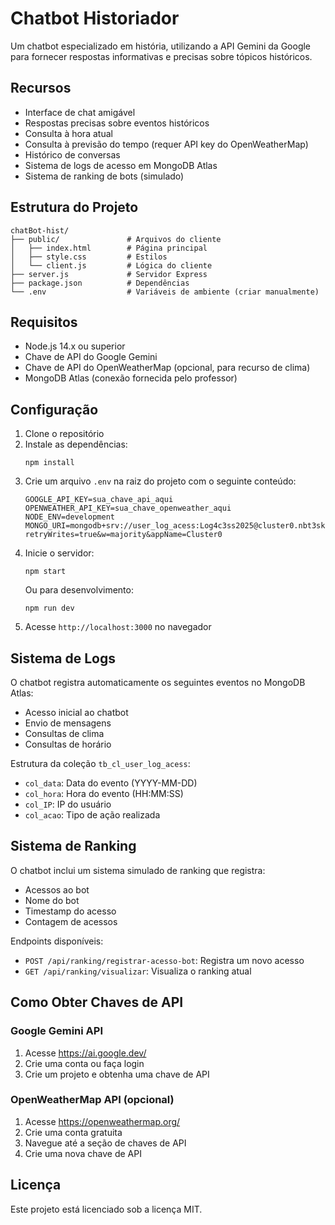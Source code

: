 # Chatbot Historiador

Um chatbot especializado em história, utilizando a API Gemini da Google para fornecer respostas informativas e precisas sobre tópicos históricos.

## Recursos

- Interface de chat amigável
- Respostas precisas sobre eventos históricos
- Consulta à hora atual
- Consulta à previsão do tempo (requer API key do OpenWeatherMap)
- Histórico de conversas
- Sistema de logs de acesso em MongoDB Atlas
- Sistema de ranking de bots (simulado)

## Estrutura do Projeto

```
chatBot-hist/
├── public/               # Arquivos do cliente
│   ├── index.html        # Página principal
│   ├── style.css         # Estilos
│   └── client.js         # Lógica do cliente
├── server.js             # Servidor Express
├── package.json          # Dependências
└── .env                  # Variáveis de ambiente (criar manualmente)
```

## Requisitos

- Node.js 14.x ou superior
- Chave de API do Google Gemini
- Chave de API do OpenWeatherMap (opcional, para recurso de clima)
- MongoDB Atlas (conexão fornecida pelo professor)

## Configuração

1. Clone o repositório
2. Instale as dependências:
   ```
   npm install
   ```
3. Crie um arquivo `.env` na raiz do projeto com o seguinte conteúdo:
   ```
   GOOGLE_API_KEY=sua_chave_api_aqui
   OPENWEATHER_API_KEY=sua_chave_openweather_aqui
   NODE_ENV=development
   MONGO_URI=mongodb+srv://user_log_acess:Log4c3ss2025@cluster0.nbt3sks.mongodb.net/?retryWrites=true&w=majority&appName=Cluster0
   ```
4. Inicie o servidor:
   ```
   npm start
   ```
   Ou para desenvolvimento:
   ```
   npm run dev
   ```
5. Acesse `http://localhost:3000` no navegador

## Sistema de Logs

O chatbot registra automaticamente os seguintes eventos no MongoDB Atlas:
- Acesso inicial ao chatbot
- Envio de mensagens
- Consultas de clima
- Consultas de horário

Estrutura da coleção `tb_cl_user_log_acess`:
- `col_data`: Data do evento (YYYY-MM-DD)
- `col_hora`: Hora do evento (HH:MM:SS)
- `col_IP`: IP do usuário
- `col_acao`: Tipo de ação realizada

## Sistema de Ranking

O chatbot inclui um sistema simulado de ranking que registra:
- Acessos ao bot
- Nome do bot
- Timestamp do acesso
- Contagem de acessos

Endpoints disponíveis:
- `POST /api/ranking/registrar-acesso-bot`: Registra um novo acesso
- `GET /api/ranking/visualizar`: Visualiza o ranking atual

## Como Obter Chaves de API

### Google Gemini API
1. Acesse https://ai.google.dev/
2. Crie uma conta ou faça login
3. Crie um projeto e obtenha uma chave de API

### OpenWeatherMap API (opcional)
1. Acesse https://openweathermap.org/
2. Crie uma conta gratuita
3. Navegue até a seção de chaves de API
4. Crie uma nova chave de API

## Licença

Este projeto está licenciado sob a licença MIT. 